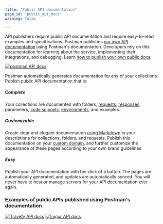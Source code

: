 ```yaml
---
title: "Public API documentation"
page_id: "public_api_docs"
warning: false

---
```

API publishers require public API documentation and require easy-to-read examples and specifications. Postman publishes [our own API documentation](http://docs.api.getpostman.com) using Postman's documentation. Developers rely on this documentation for learning about the service, implementing their integrations, and debugging. Learn [how to publish your own public docs](/docs/postman/api_documentation/publishing_public_docs).

[![postman API docs](https://s3.amazonaws.com/postman-static-getpostman-com/postman-docs/59189909.png)](https://s3.amazonaws.com/postman-static-getpostman-com/postman-docs/59189909.png)  

Postman automatically generates documentation for any of your collections. Publish public API documentation that is:

##### **Complete**

Your collections are documented with folders, [requests](/docs/postman/sending_api_requests/requests), [responses](/docs/postman/sending_api_requests/responses), parameters, [code snippets](/docs/postman/sending_api_requests/generate_code_snippets), [environments](/docs/postman/environments_and_globals/manage_environments/), and examples.

##### **Customizable**

Create clear and elegant documentation [using Markdown](/docs/postman/api_documentation/how_to_document_using_markdown) in your descriptions for collections, folders, and requests. Publish this documentation on your [custom domain](/docs/postman/api_documentation/adding_and_verifying_custom_domains), and further customize the appearance of these pages according to your own brand guidelines. 

##### **Easy**

Publish your API documentation with the click of a button. The pages are automatically generated, and updates are automatically synced. You will never have to host or manage servers for your API documentation ever again.


### Examples of public APIs published using Postman's documentation

[![Travefy API docs](https://s3.amazonaws.com/postman-static-getpostman-com/postman-docs/59189815.png)](https://s3.amazonaws.com/postman-static-getpostman-com/postman-docs/59189815.png)
[![Imgur API docs](https://s3.amazonaws.com/postman-static-getpostman-com/postman-docs/59189801.png)](https://s3.amazonaws.com/postman-static-getpostman-com/postman-docs/59189801.png)
